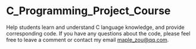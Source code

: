 # C_Programming_Project_Course
Help students learn and understand C language knowledge, and provide corresponding code.
If you have any questions about the code, please feel free to leave a comment or contact my email maple_zou@qq.com.

